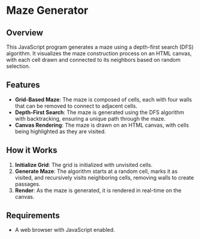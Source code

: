 # Maze Generator

## Overview

This JavaScript program generates a maze using a depth-first search (DFS) algorithm. It visualizes the maze construction process on an HTML canvas, with each cell drawn and connected to its neighbors based on random selection.

## Features

- **Grid-Based Maze**: The maze is composed of cells, each with four walls that can be removed to connect to adjacent cells.
- **Depth-First Search**: The maze is generated using the DFS algorithm with backtracking, ensuring a unique path through the maze.
- **Canvas Rendering**: The maze is drawn on an HTML canvas, with cells being highlighted as they are visited.

## How it Works

1. **Initialize Grid**: The grid is initialized with unvisited cells.
2. **Generate Maze**: The algorithm starts at a random cell, marks it as visited, and recursively visits neighboring cells, removing walls to create passages.
3. **Render**: As the maze is generated, it is rendered in real-time on the canvas.

## Requirements

- A web browser with JavaScript enabled.
